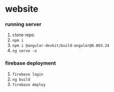 # website

### running server
1. clone repo
2. `npm i`
3. `npm i @angular-devkit/build-angular@0.803.24`
4. `ng serve -o`

### firebase deployment
1. `firebase login`
2. `ng build`
3. `firebase deploy`
